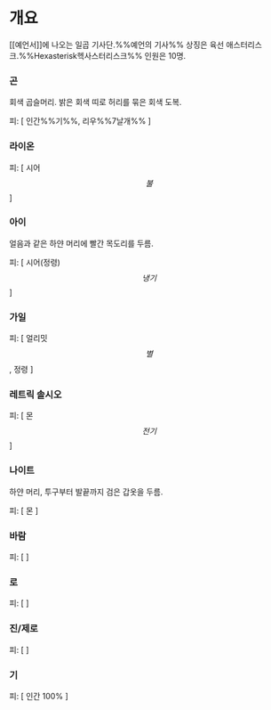 # 개요
[[예언서]]에 나오는 일곱 기사단.%%예언의 기사%%
상징은 육선 애스터리스크.%%Hexasterisk헥사스터리스크%%
인원은 10명.

### 곤

회색 곱슬머리. 밝은 회색 띠로 허리를 묶은 회색 도복.

피: [ 인간%%기%%, 리우%%7날개%% ]

### 라이온

피: [ 시어$$불$$ ]

### 아이

얼음과 같은 하얀 머리에 빨간 목도리를 두름.

피: [ 시어(정령)$$냉기$$ ]

### 가일

피: [ 얼리밋$$별$$, 정령 ]

### 레트릭 솔시오

피: [ 몬$$전기$$ ]

### 나이트

하얀 머리, 투구부터 발끝까지 검은 갑옷을 두름.

피: [ 몬 ]

### 바람

피: [  ]

### 로

피: [  ]

### 진/제로

피: [  ]

### 기

피: [ 인간 100% ]